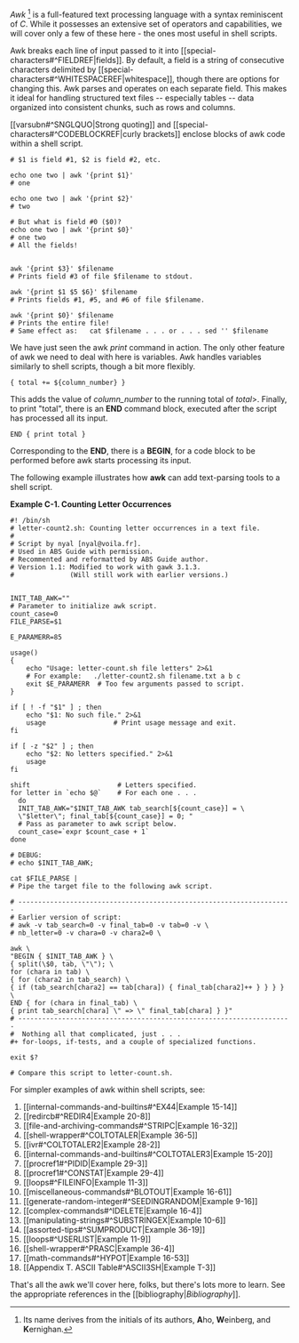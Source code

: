 _Awk_ [^1] is a full-featured text processing language with a syntax reminiscent of _C_. While it possesses an extensive set of operators and capabilities, we will cover only a few of these here - the ones most useful in shell scripts.

Awk breaks each line of input passed to it into [[special-characters#^FIELDREF|fields]]. By default, a field is a string of consecutive characters delimited by [[special-characters#^WHITESPACEREF|whitespace]], though there are options for changing this. Awk parses and operates on each separate field. This makes it ideal for handling structured text files -- especially tables -- data organized into consistent chunks, such as rows and columns.

[[varsubn#^SNGLQUO|Strong quoting]] and [[special-characters#^CODEBLOCKREF|curly brackets]] enclose blocks of awk code within a shell script.

```
# $1 is field #1, $2 is field #2, etc.

echo one two | awk '{print $1}'
# one

echo one two | awk '{print $2}'
# two

# But what is field #0 ($0)?
echo one two | awk '{print $0}'
# one two
# All the fields!


awk '{print $3}' $filename
# Prints field #3 of file $filename to stdout.

awk '{print $1 $5 $6}' $filename
# Prints fields #1, #5, and #6 of file $filename.

awk '{print $0}' $filename
# Prints the entire file!
# Same effect as:   cat $filename . . . or . . . sed '' $filename
```

We have just seen the awk _print_ command in action. The only other feature of awk we need to deal with here is variables. Awk handles variables similarly to shell scripts, though a bit more flexibly.

```
{ total += ${column_number} }
```

This adds the value of _column_number_ to the running total of _total_>. Finally, to print "total", there is an **END** command block, executed after the script has processed all its input.

```
END { print total }
```

Corresponding to the **END**, there is a **BEGIN**, for a code block to be performed before awk starts processing its input.

The following example illustrates how **awk** can add text-parsing tools to a shell script.

**Example C-1. Counting Letter Occurrences**

```
#! /bin/sh
# letter-count2.sh: Counting letter occurrences in a text file.
#
# Script by nyal [nyal@voila.fr].
# Used in ABS Guide with permission.
# Recommented and reformatted by ABS Guide author.
# Version 1.1: Modified to work with gawk 3.1.3.
#              (Will still work with earlier versions.)


INIT_TAB_AWK=""
# Parameter to initialize awk script.
count_case=0
FILE_PARSE=$1

E_PARAMERR=85

usage()
{
    echo "Usage: letter-count.sh file letters" 2>&1
    # For example:   ./letter-count2.sh filename.txt a b c
    exit $E_PARAMERR  # Too few arguments passed to script.
}

if [ ! -f "$1" ] ; then
    echo "$1: No such file." 2>&1
    usage                 # Print usage message and exit.
fi 

if [ -z "$2" ] ; then
    echo "$2: No letters specified." 2>&1
    usage
fi 

shift                      # Letters specified.
for letter in `echo $@`    # For each one . . .
  do
  INIT_TAB_AWK="$INIT_TAB_AWK tab_search[${count_case}] = \
  \"$letter\"; final_tab[${count_case}] = 0; " 
  # Pass as parameter to awk script below.
  count_case=`expr $count_case + 1`
done

# DEBUG:
# echo $INIT_TAB_AWK;

cat $FILE_PARSE |
# Pipe the target file to the following awk script.

# ---------------------------------------------------------------------
# Earlier version of script:
# awk -v tab_search=0 -v final_tab=0 -v tab=0 -v \
# nb_letter=0 -v chara=0 -v chara2=0 \

awk \
"BEGIN { $INIT_TAB_AWK } \
{ split(\$0, tab, \"\"); \
for (chara in tab) \
{ for (chara2 in tab_search) \
{ if (tab_search[chara2] == tab[chara]) { final_tab[chara2]++ } } } } \
END { for (chara in final_tab) \
{ print tab_search[chara] \" => \" final_tab[chara] } }"
# ---------------------------------------------------------------------
#  Nothing all that complicated, just . . .
#+ for-loops, if-tests, and a couple of specialized functions.

exit $?

# Compare this script to letter-count.sh.
```

For simpler examples of awk within shell scripts, see:

1. [[internal-commands-and-builtins#^EX44|Example 15-14]]
2. [[redircb#^REDIR4|Example 20-8]]
3. [[file-and-archiving-commands#^STRIPC|Example 16-32]]
4. [[shell-wrapper#^COLTOTALER|Example 36-5]]
5. [[ivr#^COLTOTALER2|Example 28-2]]
6. [[internal-commands-and-builtins#^COLTOTALER3|Example 15-20]]
7. [[procref1#^PIDID|Example 29-3]]
8. [[procref1#^CONSTAT|Example 29-4]]
9. [[loops#^FILEINFO|Example 11-3]]
10. [[miscellaneous-commands#^BLOTOUT|Example 16-61]]
11. [[generate-random-integer#^SEEDINGRANDOM|Example 9-16]]
12. [[complex-commands#^IDELETE|Example 16-4]]
13. [[manipulating-strings#^SUBSTRINGEX|Example 10-6]]
14. [[assorted-tips#^SUMPRODUCT|Example 36-19]]
15. [[loops#^USERLIST|Example 11-9]]
16. [[shell-wrapper#^PRASC|Example 36-4]]
17. [[math-commands#^HYPOT|Example 16-53]]
18. [[Appendix T. ASCII Table#^ASCII3SH|Example T-3]]

That's all the awk we'll cover here, folks, but there's lots more to learn. See the appropriate references in the [[bibliography|_Bibliography_]].

[^1]: Its name derives from the initials of its authors, **A**ho, **W**einberg, and **K**ernighan.
